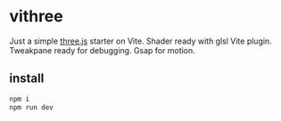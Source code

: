 # vithree

Just a simple [three.js](https://github.com/mrdoob/three.js) starter on Vite.
Shader ready with glsl Vite plugin.
Tweakpane ready for debugging.
Gsap for motion.

## install

```bash
npm i
npm run dev
```
